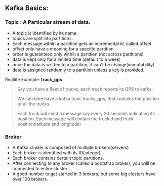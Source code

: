 ## Kafka Basics:

### Topic : A Particular stream of data.

- A topic is identified by its name.
- topics are split into partitions.
- Each message within a partition gets an incremental id, called offset.
- offset only have a meaning for a specific partition.
- order is guaranteed only within a partition (not across partitions)
- data is kept only for a limited time (default to a week)
- once the data is written to a partition, it can't be change(immutability)
- data is assigned randomly to a partition unless a key is provided.

 Reallife Example:  **truck_gps**
 > Say you have a fleet of trucks, each truck reports its GPS to kafka.<p>
 We can here have a kafka topic trucks_gps, that contains the position of all the trucks.<p>
 Each truck will send a message say every 20 seconds indicating its position. Each message will contain the truckid and truck    position(latitude and longitude)

### Broker

  - A Kafka cluster is composed of multiple brokers(servers)
  - Each broker is identified with its ID(integer)
  - Each broker contains certain topic partitions.
  - After connecting to any broker (called a bootstrap broker), you willl be connected to entire cluster.
  - A good number to get started in 3 brokers, but some big clusters have over 100 brokers.



   
